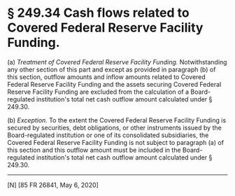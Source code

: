 # § 249.34   Cash flows related to Covered Federal Reserve Facility Funding.

(a) *Treatment of Covered Federal Reserve Facility Funding.* Notwithstanding any other section of this part and except as provided in paragraph (b) of this section, outflow amounts and inflow amounts related to Covered Federal Reserve Facility Funding and the assets securing Covered Federal Reserve Facility Funding are excluded from the calculation of a Board-regulated institution's total net cash outflow amount calculated under § 249.30.


(b) *Exception.* To the extent the Covered Federal Reserve Facility Funding is secured by securities, debt obligations, or other instruments issued by the Board-regulated institution or one of its consolidated subsidiaries, the Covered Federal Reserve Facility Funding is not subject to paragraph (a) of this section and this outflow amount must be included in the Board-regulated institution's total net cash outflow amount calculated under § 249.30.



---

[N] [85 FR 26841, May 6, 2020]




